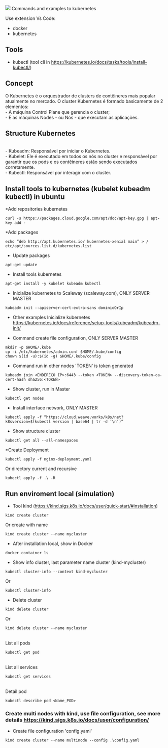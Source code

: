 ![](https://miro.medium.com/max/700/0*0xAFVp2oiGROzPiX)
Commands and examples to kubernetes

Use extension Vs Code:
 - docker
 - kubernetes
 
## Tools
 - kubectl (tool cli in https://kubernetes.io/docs/tasks/tools/install-kubectl/)

## Concept
O Kubernetes é o orquestrador de clusters de contêineres mais 
popular atualmente no mercado. O cluster Kubernetes é formado
basicamente de 2 elementos:
<br> - A máquina Control Plane que gerencia o cluster;
<br> - E as máquinas Nodes - ou Nós - que executam as aplicações.

## Structure Kubernetes
<br> - Kubeadm: Responsável por iniciar o Kubernetes.
<br> - Kubelet: Ele é executado em todos os nós no cluster e responsável
por garantir que os pods e os contêineres estão sendo executados
corretamente.
<br> - Kubectl: Responsável por interagir com o cluster.


## Install tools to kubernetes (kubelet kubeadm kubectl) in ubuntu

*Add repositories kubernetes
```
curl -s https://packages.cloud.google.com/apt/doc/apt-key.gpg | apt-key add -
```

*Add packages
```
echo “deb http://apt.kubernetes.io/ kubernetes-xenial main” > / etc/apt/sources.list.d/kubernetes.list
```

* Update packages
```
apt-get update
```
* Install tools kubernetes
```
apt-get install -y kubelet kubeadm kubectl
```

* Inicialize kubernetes to Scaleway (scaleway.com), ONLY SERVER MASTER
```
kubeadm init --apiserver-cert-extra-sans dominioOrIp
```

* Other examples Inicialize kubernetes
https://kubernetes.io/docs/reference/setup-tools/kubeadm/kubeadm-init/

* Command create file configuration, ONLY SERVER MASTER
```
mkdir -p $HOME/.kube
cp -i /etc/kubernetes/admin.conf $HOME/.kube/config
chown $(id -u):$(id -g) $HOME/.kube/config
```

* Command run in other nodes 'TOKEN' is token generated
```
kubeadm join <ENDEREÇO_IP>:6443 --token <TOKEN> --discovery-token-ca-cert-hash sha256:<TOKEN>
```

* Show cluster, run in Master
```
kubectl get nodes
```

* Install interface network, ONLY MASTER
```
kubectl apply -f “https://cloud.weave.works/k8s/net?k8sversion=$(kubectl version | base64 | tr -d ‘\n’)”
```
* Show structure cluster
```
kubectl get all --all-namespaces
```

 *Create Deployment
 ```
 kubectl apply -f nginx-deployment.yaml
 ```
 Or directory current and recursive
 ```
 kubectl apply -f .\ -R 
 ```

 
 ## Run enviroment local (simulation)
 * Tool kind (https://kind.sigs.k8s.io/docs/user/quick-start/#installation)
 ```
 kind create cluster
 ```
 Or create with name
 ```
 kind create cluster --name mycluster
 ```

* After installation local, show in Docker
```
docker container ls
```

* Show info cluster, last parameter name cluster (kind-mycluster)
```
kubectl cluster-info --context kind-mycluster
```
Or

```
kubectl cluster-info
```

* Delete cluster
```
kind delete cluster
```
Or

```
kind delete cluster --name mycluster
```

<br>List all pods
```
kubectl get pod
```
<br>List all services
```
kubectl get services
```
<br>Detail pod
```
kubectl describe pod <Name_POD>
```


### Create multi nodes with kind, use file configuration, see more details https://kind.sigs.k8s.io/docs/user/configuration/
* Create file configuration 'config.yaml'
```
kind create cluster --name multinode --config .\config.yaml 
```


